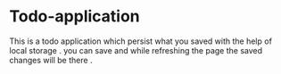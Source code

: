 # Todo-application
This is a todo application which persist what you saved with the help of local storage . you can save and while refreshing the page the saved changes will be there .
